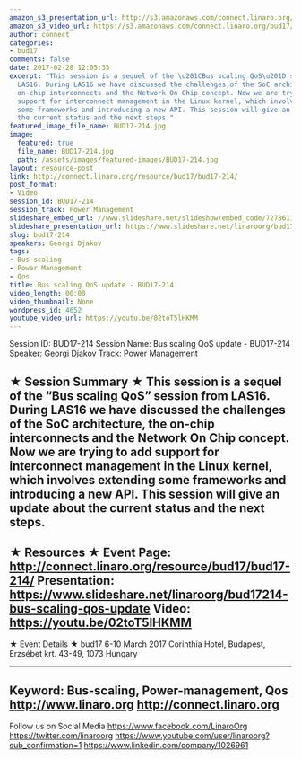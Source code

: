 ```yaml
---
amazon_s3_presentation_url: http://s3.amazonaws.com/connect.linaro.org/bud17/Presentations/BUD17-214%20-%20Bus%20scaling%20QoS%20update.pdf
amazon_s3_video_url: https://s3.amazonaws.com/connect.linaro.org/bud17/Videos/Tuesday/BUD17-214%20Bus%20scaling%20QoS%20update.mp4
author: connect
categories:
- bud17
comments: false
date: 2017-02-28 12:05:35
excerpt: "This session is a sequel of the \u201CBus scaling QoS\u201D session from
  LAS16. During LAS16 we have discussed the challenges of the SoC architecture, the
  on-chip interconnects and the Network On Chip concept. Now we are trying to add
  support for interconnect management in the Linux kernel, which involves extending
  some frameworks and introducing a new API. This session will give an update about
  the current status and the next steps."
featured_image_file_name: BUD17-214.jpg
image:
  featured: true
  file_name: BUD17-214.jpg
  path: /assets/images/featured-images/BUD17-214.jpg
layout: resource-post
link: http://connect.linaro.org/resource/bud17/bud17-214/
post_format:
- Video
session_id: BUD17-214
session_track: Power Management
slideshare_embed_url: //www.slideshare.net/slideshow/embed_code/72786117
slideshare_presentation_url: https://www.slideshare.net/linaroorg/bud17214-bus-scaling-qos-update
slug: bud17-214
speakers: Georgi Djakov
tags:
- Bus-scaling
- Power Management
- Qos
title: Bus scaling QoS update - BUD17-214
video_length: 00:00
video_thumbnail: None
wordpress_id: 4652
youtube_video_url: https://youtu.be/02toT5lHKMM
---
```


Session ID: BUD17-214
Session Name: Bus scaling QoS update - BUD17-214
Speaker: Georgi Djakov
Track: Power Management


★ Session Summary ★
This session is a sequel of the “Bus scaling QoS” session from LAS16. During LAS16 we have discussed the challenges of the SoC architecture, the on-chip interconnects and the Network On Chip concept. Now we are trying to add support for interconnect management in the Linux kernel, which involves extending some frameworks and introducing a new API. This session will give an update about the current status and the next steps.
---------------------------------------------------
★ Resources ★
Event Page: http://connect.linaro.org/resource/bud17/bud17-214/
Presentation: https://www.slideshare.net/linaroorg/bud17214-bus-scaling-qos-update
Video: https://youtu.be/02toT5lHKMM
---------------------------------------------------

★ Event Details ★
bud17
6-10 March 2017
Corinthia Hotel, Budapest,
Erzsébet krt. 43-49,
1073 Hungary

---------------------------------------------------
Keyword: Bus-scaling, Power-management, Qos
http://www.linaro.org
http://connect.linaro.org
---------------------------------------------------
Follow us on Social Media
https://www.facebook.com/LinaroOrg
https://twitter.com/linaroorg
https://www.youtube.com/user/linaroorg?sub_confirmation=1
https://www.linkedin.com/company/1026961